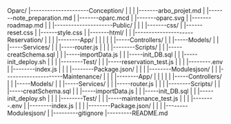 Oparc/
|---------------------Conception/
|                         |
|                         |-------arbo_projet.md
|                         |-------note_preparation.md
|                         |-------oparc.mcd
|                         |-------oparc.svg
|                         |-------roadmap.md
|
|
|---------------------Public/
|                         |
|                         |-------css/
|                                  |------reset.css
|                                  |------style.css
|                         |-------html/
|
|
|---------------------Reservation/
|                         |
|                         |--------App/
|                         |         |
|                         |         |-----Controllers/
|                         |         |-----Models/
|                         |         |-----Services/
|                         |         |-----router.js
|                         |
|                         |--------Scripts/
|                         |         |-----creatSchema.sql
|                         |         |-----importData.js
|                         |         |-----init_DB.sql
|                         |         |-----init_deploy.sh
|                         |
|                         |--------Test/
|                         |         |-----reservation_test.js
|                         |
|                         |--------.env
|                         |--------index.js
|                         |
|                         |--------Package.json/
|                         |
|                         |--------Modulesjson/
|
|
|---------------------Maintenance/
|                         |
|                         |--------App/
|                         |         |
|                         |         |-----Controllers/
|                         |         |-----Models/
|                         |         |-----Services/
|                         |         |-----router.js
|                         |
|                         |--------Scripts/
|                         |         |-----creatSchema.sql
|                         |         |-----importData.js
|                         |         |-----init_DB.sql
|                         |         |-----init_deploy.sh
|                         |
|                         |--------Test/
|                         |         |-----maintenance_test.js
|                         |
|                         |--------.env
|                         |--------index.js
|                         |
|                         |--------Package.json/
|                         |
|                         |--------Modulesjson/
|
|---------gitignore
|---------README.md